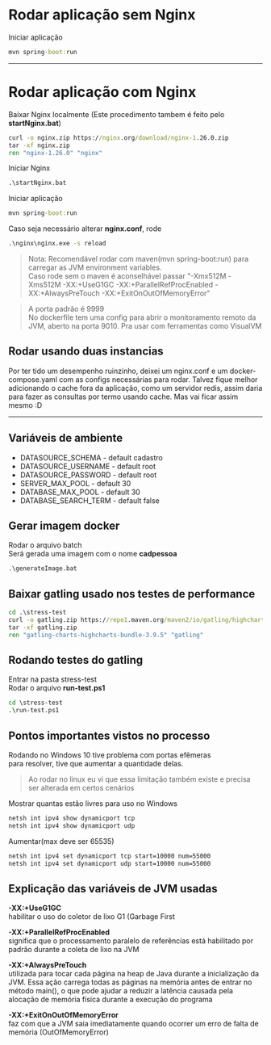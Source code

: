 # Rodar aplicação sem Nginx

Iniciar aplicação
```cmd
mvn spring-boot:run
```

---

# Rodar aplicação com Nginx

Baixar Nginx localmente (Este procedimento tambem é feito pelo **startNginx.bat**)
```cmd
curl -o nginx.zip https://nginx.org/download/nginx-1.26.0.zip
tar -xf nginx.zip
ren "nginx-1.26.0" "nginx"
```

Iniciar Nginx 
```cmd
.\startNginx.bat
```

Iniciar aplicação
```cmd
mvn spring-boot:run
```

Caso seja necessário alterar **nginx.conf**, rode
```cmd
.\nginx\nginx.exe -s reload
```


> Nota: Recomendável rodar com maven(mvn spring-boot:run) para carregar as JVM environment variables. <br>
> Caso rode sem o maven é aconselhável passar "-Xmx512M -Xms512M -XX:+UseG1GC -XX:+ParallelRefProcEnabled -XX:+AlwaysPreTouch -XX:+ExitOnOutOfMemoryError" 

> A porta padrão é 9999 <br>
> No dockerfile tem uma config para abrir o monitoramento remoto da JVM, aberto na porta 9010. Pra usar com ferramentas como VisualVM

## Rodar usando duas instancias
Por ter tido um desempenho ruinzinho, deixei um nginx.conf e um docker-compose.yaml com as configs necessárias para rodar.
Talvez fique melhor adicionando o cache fora da aplicação, como um servidor redis, assim daria para fazer as consultas por termo usando cache. Mas vai ficar assim mesmo :D



---


## Variáveis de ambiente
- DATASOURCE_SCHEMA - default cadastro
- DATASOURCE_USERNAME - default root
- DATASOURCE_PASSWORD - default root
- SERVER_MAX_POOL - default 30
- DATABASE_MAX_POOL - default 30
- DATABASE_SEARCH_TERM - default false


## Gerar imagem docker 

Rodar o arquivo batch <br>
Será gerada uma imagem com o nome **cadpessoa**
```cmd
.\generateImage.bat
```


## Baixar gatling usado nos testes de performance
```cmd
cd .\stress-test
curl -o gatling.zip https://repo1.maven.org/maven2/io/gatling/highcharts/gatling-charts-highcharts-bundle/3.9.5/gatling-charts-highcharts-bundle-3.9.5-bundle.zip
tar -xf gatling.zip
ren "gatling-charts-highcharts-bundle-3.9.5" "gatling"
```

## Rodando testes do gatling
Entrar na pasta stress-test <br>
Rodar o arquivo **run-test.ps1**
```cmd
cd \stress-test
.\run-test.ps1
```


## Pontos importantes vistos no processo
Rodando no Windows 10 tive problema com portas efêmeras <br>
para resolver, tive que aumentar a quantidade delas.

> Ao rodar no linux eu vi que essa limitação também existe e precisa ser alterada em certos cenários

Mostrar quantas estão livres para uso no Windows
```cmd
netsh int ipv4 show dynamicport tcp
netsh int ipv4 show dynamicport udp
```

Aumentar(max deve ser 65535)
```cmd
netsh int ipv4 set dynamicport tcp start=10000 num=55000
netsh int ipv4 set dynamicport udp start=10000 num=55000
```

## Explicação das variáveis de JVM usadas
**-XX:+UseG1GC** <br>
habilitar o uso do coletor de lixo G1 (Garbage First

**-XX:+ParallelRefProcEnabled** <br>
significa que o processamento paralelo de referências está habilitado por padrão durante a coleta de lixo na JVM

**-XX:+AlwaysPreTouch** <br>
utilizada para tocar cada página na heap de Java durante a inicialização da JVM. Essa ação carrega todas as páginas na memória antes de entrar no método main(), o que pode ajudar a reduzir a latência causada pela alocação de memória física durante a execução do programa

**-XX:+ExitOnOutOfMemoryError** <br>
faz com que a JVM saia imediatamente quando ocorrer um erro de falta de memória (OutOfMemoryError)
